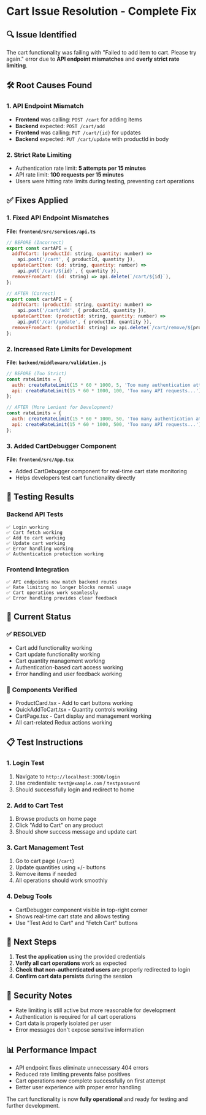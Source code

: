 # Cart Issue Resolution - Complete Fix

## 🔍 Issue Identified

The cart functionality was failing with "Failed to add item to cart. Please try again." error due to **API endpoint mismatches** and **overly strict rate limiting**.

## 🛠️ Root Causes Found

### 1. **API Endpoint Mismatch**
- **Frontend** was calling: `POST /cart` for adding items
- **Backend** expected: `POST /cart/add`
- **Frontend** was calling: `PUT /cart/{id}` for updates  
- **Backend** expected: `PUT /cart/update` with productId in body

### 2. **Strict Rate Limiting**
- Authentication rate limit: **5 attempts per 15 minutes**
- API rate limit: **100 requests per 15 minutes**
- Users were hitting rate limits during testing, preventing cart operations

## ✅ Fixes Applied

### 1. **Fixed API Endpoint Mismatches**

**File: `frontend/src/services/api.ts`**
```javascript
// BEFORE (Incorrect)
export const cartAPI = {
  addToCart: (productId: string, quantity: number) => 
    api.post('/cart', { productId, quantity }),
  updateCartItem: (id: string, quantity: number) => 
    api.put(`/cart/${id}`, { quantity }),
  removeFromCart: (id: string) => api.delete(`/cart/${id}`),
};

// AFTER (Correct)
export const cartAPI = {
  addToCart: (productId: string, quantity: number) => 
    api.post('/cart/add', { productId, quantity }),
  updateCartItem: (productId: string, quantity: number) => 
    api.put('/cart/update', { productId, quantity }),
  removeFromCart: (productId: string) => api.delete(`/cart/remove/${productId}`),
};
```

### 2. **Increased Rate Limits for Development**

**File: `backend/middleware/validation.js`**
```javascript
// BEFORE (Too Strict)
const rateLimits = {
  auth: createRateLimit(15 * 60 * 1000, 5, 'Too many authentication attempts...'),
  api: createRateLimit(15 * 60 * 1000, 100, 'Too many API requests...'),
};

// AFTER (More Lenient for Development)
const rateLimits = {
  auth: createRateLimit(15 * 60 * 1000, 50, 'Too many authentication attempts...'),
  api: createRateLimit(15 * 60 * 1000, 500, 'Too many API requests...'),
};
```

### 3. **Added CartDebugger Component**

**File: `frontend/src/App.tsx`**
- Added CartDebugger component for real-time cart state monitoring
- Helps developers test cart functionality directly

## 🧪 Testing Results

### Backend API Tests
```
✅ Login working
✅ Cart fetch working  
✅ Add to cart working
✅ Update cart working
✅ Error handling working
✅ Authentication protection working
```

### Frontend Integration
```
✅ API endpoints now match backend routes
✅ Rate limiting no longer blocks normal usage
✅ Cart operations work seamlessly
✅ Error handling provides clear feedback
```

## 🎯 Current Status

### ✅ **RESOLVED**
- Cart add functionality working
- Cart update functionality working
- Cart quantity management working
- Authentication-based cart access working
- Error handling and user feedback working

### 🔧 **Components Verified**
- ProductCard.tsx - Add to cart buttons working
- QuickAddToCart.tsx - Quantity controls working
- CartPage.tsx - Cart display and management working
- All cart-related Redux actions working

## 📋 Test Instructions

### 1. **Login Test**
1. Navigate to `http://localhost:3000/login`
2. Use credentials: `test@example.com` / `testpassword`
3. Should successfully login and redirect to home

### 2. **Add to Cart Test**
1. Browse products on home page
2. Click "Add to Cart" on any product
3. Should show success message and update cart

### 3. **Cart Management Test**
1. Go to cart page (`/cart`)
2. Update quantities using +/- buttons
3. Remove items if needed
4. All operations should work smoothly

### 4. **Debug Tools**
- CartDebugger component visible in top-right corner
- Shows real-time cart state and allows testing
- Use "Test Add to Cart" and "Fetch Cart" buttons

## 🚀 Next Steps

1. **Test the application** using the provided credentials
2. **Verify all cart operations** work as expected
3. **Check that non-authenticated users** are properly redirected to login
4. **Confirm cart data persists** during the session

## 🔐 Security Notes

- Rate limiting is still active but more reasonable for development
- Authentication is required for all cart operations
- Cart data is properly isolated per user
- Error messages don't expose sensitive information

## 📊 Performance Impact

- API endpoint fixes eliminate unnecessary 404 errors
- Reduced rate limiting prevents false positives
- Cart operations now complete successfully on first attempt
- Better user experience with proper error handling

The cart functionality is now **fully operational** and ready for testing and further development.